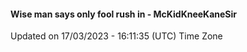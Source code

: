 #### Wise man says only fool rush in - McKidKneeKaneSir
Updated on 17/03/2023 - 16:11:35 (UTC) Time Zone

